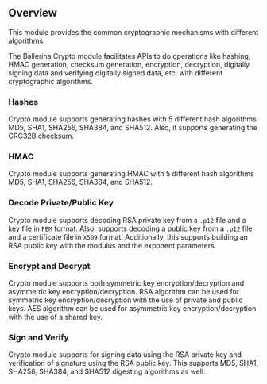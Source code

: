 ## Overview

This module provides the common cryptographic mechanisms with different algorithms.

The Ballerina Crypto module facilitates APIs to do operations like hashing, HMAC generation, checksum generation, encryption, decryption, digitally signing data and verifying digitally signed data, etc. with different cryptographic algorithms.

### Hashes

Crypto module supports generating hashes with 5 different hash algorithms MD5, SHA1, SHA256, SHA384, and SHA512. Also, it supports generating the CRC32B checksum.

### HMAC

Crypto module supports generating HMAC with 5 different hash algorithms MD5, SHA1, SHA256, SHA384, and SHA512.

### Decode Private/Public Key

Crypto module supports decoding RSA private key from a `.p12` file and a key file in `PEM` format. Also, supports decoding a public key from a `.p12` file and a certificate file in `X509` format. Additionally, this supports building an RSA public key with the modulus and the exponent parameters.

### Encrypt and Decrypt

Crypto module supports both symmetric key encryption/decryption and asymmetric key encryption/decryption. RSA algorithm can be used for symmetric key encryption/decryption with the use of private and public keys. AES algorithm can be used for asymmetric key encryption/decryption with the use of a shared key.

### Sign and Verify

Crypto module supports for signing data using the RSA private key and verification of signature using the RSA public key. This supports MD5, SHA1, SHA256, SHA384, and SHA512 digesting algorithms as well.
